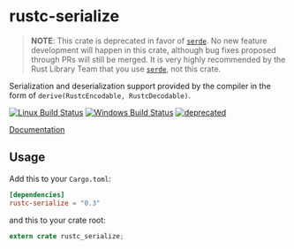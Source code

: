 # rustc-serialize

> **NOTE**: This crate is deprecated in favor of [`serde`]. No new feature
> development will happen in this crate, although bug fixes proposed through PRs
> will still be merged. It is very highly recommended by the Rust Library Team
> that you use [`serde`], not this crate.

[`serde`]: https://serde.rs

Serialization and deserialization support provided by the compiler in the form
of `derive(RustcEncodable, RustcDecodable)`.

[![Linux Build Status](https://travis-ci.org/rust-lang-nursery/rustc-serialize.svg?branch=master)](https://travis-ci.org/rust-lang-nursery/rustc-serialize)
[![Windows Build Status](https://ci.appveyor.com/api/projects/status/ka194de75aapwpft?svg=true)](https://ci.appveyor.com/project/alexcrichton/rustc-serialize)
[![deprecated](http://badges.github.io/stability-badges/dist/deprecated.svg)](http://github.com/badges/stability-badges)


[Documentation](https://docs.rs/rustc-serialize)

## Usage

Add this to your `Cargo.toml`:

```toml
[dependencies]
rustc-serialize = "0.3"
```

and this to your crate root:

```rust
extern crate rustc_serialize;
```
